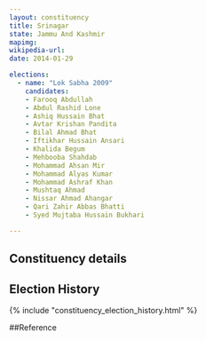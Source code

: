 ```yaml
---
layout: constituency
title: Srinagar
state: Jammu And Kashmir
mapimg: 
wikipedia-url: 
date: 2014-01-29

elections: 
  - name: "Lok Sabha 2009"
    candidates: 
    - Farooq Abdullah 
    - Abdul Rashid Lone 
    - Ashiq Hussain Bhat 
    - Avtar Krishan Pandita 
    - Bilal Ahmad Bhat 
    - Iftikhar Hussain Ansari 
    - Khalida Begum 
    - Mehbooba Shahdab 
    - Mohammad Ahsan Mir 
    - Mohammad Alyas Kumar 
    - Mohammad Ashraf Khan 
    - Mushtaq Ahmad 
    - Nissar Ahmad Ahangar 
    - Qari Zahir Abbas Bhatti 
    - Syed Mujtaba Hussain Bukhari 

---
```

## Constituency details


## Election History
{% include "constituency_election_history.html" %}

##Reference
